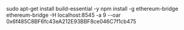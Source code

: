 sudo apt-get install build-essential -y
npm install -g ethereum-bridge
ethereum-bridge -H localhost:8545 -a 9 --oar 0x6f485C8BF6fc43eA212E93BBF8ce046C7f1cb475
